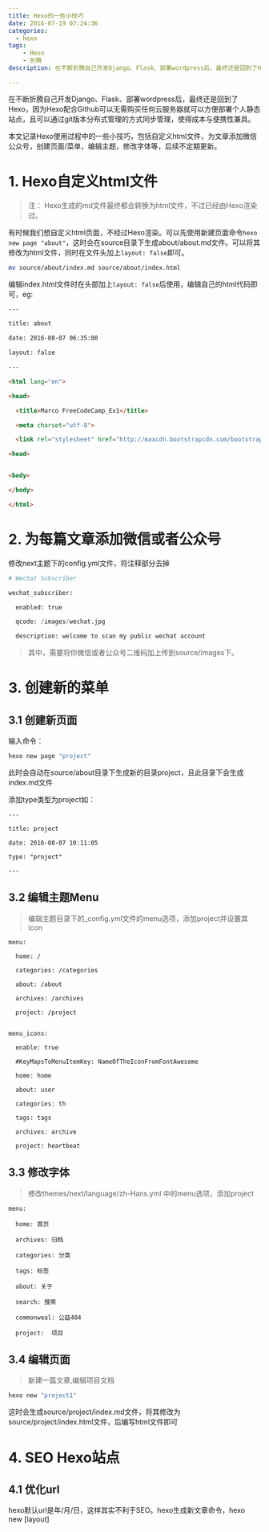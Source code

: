 ```yaml
---
title: Hexo的一些小技巧
date: 2016-07-19 07:24:36
categories: 
  - hexo
tags: 
    - Hexo
    - 折腾  
description: 在不断折腾自己开发Django、Flask、部署wordpress后，最终还是回到了Hexo，因为Hexo配合Github可以无需购买任何云服务器就可以方便部署个人静态站点，且可以通过git版本分布式管理的方式同步管理，使得成本与便携性兼具。

---
```


在不断折腾自己开发Django、Flask、部署wordpress后，最终还是回到了Hexo，因为Hexo配合Github可以无需购买任何云服务器就可以方便部署个人静态站点，且可以通过git版本分布式管理的方式同步管理，使得成本与便携性兼具。

本文记录Hexo使用过程中的一些小技巧，包括自定义html文件，为文章添加微信公众号，创建页面/菜单，编辑主题，修改字体等，后续不定期更新。

# 1. Hexo自定义html文件

> 注： Hexo生成的md文件最终都会转换为html文件，不过已经由Hexo渲染过。

有时候我们想自定义html页面，不经过Hexo渲染。可以先使用新建页面命令`hexo new page "about"`，这时会在source目录下生成about/about.md文件。可以将其修改为html文件，同时在文件头加上`layout: false`即可。

```bash
mv source/about/index.md source/about/index.html

```

编辑index.html文件时在头部加上`layout: false`后使用，编辑自己的html代码即可，eg:


```html
---

title: about

date: 2016-08-07 06:35:00

layout: false

---

<html lang="en">

<head>

  <title>Marco FreeCodeCamp_Ex1</title>

  <meta charset="utf-8">

  <link rel="stylesheet" href="http://maxcdn.bootstrapcdn.com/bootstrap/3.3.7/css/bootstrap.min.css">

<head>


<body>

</body>

</html>
```

# 2. 为每篇文章添加微信或者公众号

修改next主题下的config.yml文件，将注释部分去掉

```python
# Wechat Subscriber

wechat_subscriber:

  enabled: true

  qcode: /images/wechat.jpg

  description: welcome to scan my public wechat account

```

> 其中，需要将你微信或者公众号二维码加上传到source/images下。

# 3. 创建新的菜单

## 3.1  创建新页面

输入命令：

```bash
hexo new page "project"
```


此时会自动在source/about目录下生成新的目录project，且此目录下会生成index.md文件

添加type类型为project如：

```phython
---

title: project

date: 2016-08-07 10:11:05

type: "project"

---

```

## 3.2 编辑主题Menu

> 编辑主题目录下的_config.yml文件的menu选项，添加project并设置其icon

```phython
menu:

  home: /

  categories: /categories

  about: /about

  archives: /archives

  project: /project


menu_icons:

  enable: true

  #KeyMapsToMenuItemKey: NameOfTheIconFromFontAwesome

  home: home

  about: user

  categories: th

  tags: tags

  archives: archive

  project: heartbeat

```

## 3.3 修改字体
> 修改themes/next/language/zh-Hans.yml 中的menu选项，添加project

```phython
menu:

  home: 首页

  archives: 归档

  categories: 分类

  tags: 标签

  about: 关于

  search: 搜索

  commonweal: 公益404

  project:  项目

```

## 3.4 编辑页面

> 新建一篇文章,编辑项目文档

```bash
hexo new "project1"
```

这时会生成source/project/index.md文件，将其修改为source/project/index.html文件，后编写html文件即可

# 4. SEO Hexo站点

## 4.1 优化url

hexo默认url是年/月/日，这样其实不利于SEO。hexo生成新文章命令，hexo new [layout] <title>，这个title最好是英文的，因为我们要把这个title放在url里，如何修改这个title呢？那就是去source文件夹里直接修改.md文件名即可。但我们想让我们文章的标题显示中文的，这样如何修改呢？那就是在每篇文章的.md上方直接修改title为中文即可。

  - 创建文章时使用命令指定文章名
    `hexo new "How to make a beautiful URL in Hexo site"`  

  - 修改文件的title

   打开在source目录下的"How-to-make-a-beautiful-URL-in-Hexo-site.md"文件，修改title为自己想要取的中文名。

  - 修改hexo的配置文件`_config.yml`

   在根目录的配置文件中指定url的格式：

   ```bash
   # URL
   ## If your site is put in a subdirectory, set url as 'http://yoursite.com/child' and root as '/child/'
   url: http://meixuhong.cn
   root: /
   permalink: :year/:title/
   permalink_defaults:
   ```

   其中`root`指定了网站的根目录为`/`，`permalink`指定了文章的url为`:year/:title/`，此处之所以加了`year`是因为想在网站代码中格式更统一，后续有更好的选择的时候可以删除`year`关键字。

